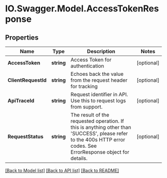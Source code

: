# IO.Swagger.Model.AccessTokenResponse
## Properties

Name | Type | Description | Notes
------------ | ------------- | ------------- | -------------
**AccessToken** | **string** | Access Token for authentication | [optional] 
**ClientRequestId** | **string** | Echoes back the value from the request header for tracking | [optional] 
**ApiTraceId** | **string** | Request identifier in API. Use this to request logs from support. | [optional] 
**RequestStatus** | **string** | The result of the requested operation. If this is anything other than &#39;SUCCESS&#39;, please refer to the 400s HTTP error codes. See ErrorResponse object for details. | [optional] 

[[Back to Model list]](../README.md#documentation-for-models) [[Back to API list]](../README.md#documentation-for-api-endpoints) [[Back to README]](../README.md)

